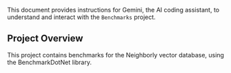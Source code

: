 This document provides instructions for Gemini, the AI coding assistant, to understand and interact with the `Benchmarks` project.

## Project Overview

This project contains benchmarks for the Neighborly vector database, using the BenchmarkDotNet library.
